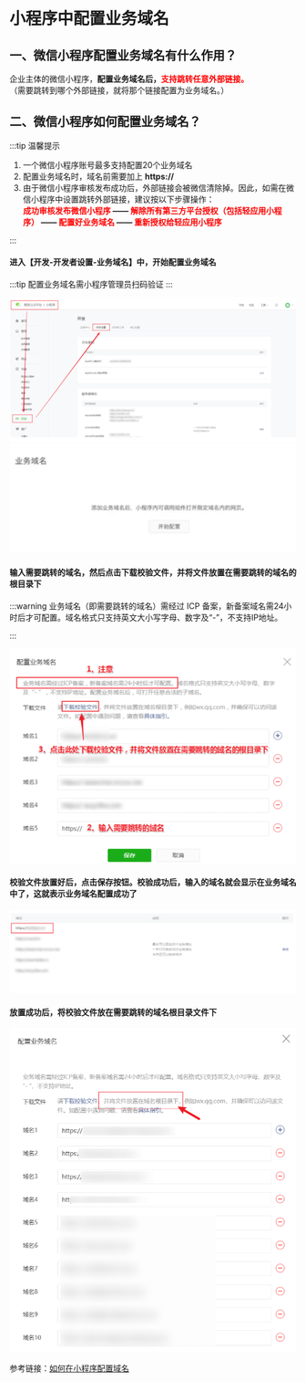 # 小程序中配置业务域名

## 一、微信小程序配置业务域名有什么作用？
企业主体的微信小程序，<b>配置业务域名后，<font color=red>支持跳转任意外部链接。</font></b><br/>
（需要跳转到哪个外部链接，就将那个链接配置为业务域名。）

<!-- <script setup>
import PageView from '../../components/PageView.vue'
</script>

<PageView /> -->

## 二、微信小程序如何配置业务域名？

:::tip 温馨提示
1. 一个微信小程序账号最多支持配置20个业务域名
2. 配置业务域名时，域名前需要加上 <b>https://</b>
3. 由于微信小程序审核发布成功后，外部链接会被微信清除掉。因此，如需在微信小程序中设置跳转外部链接，建议按以下步骤操作：<br/><b><font color=red>成功审核发布微信小程序</font> —— <font color=red>解除所有第三方平台授权（包括轻应用小程序）</font> —— <font color=red>配置好业务域名</font> —— <font color=red>重新授权给轻应用小程序</font></b>

:::

#### 进入【开发-开发者设置-业务域名】中，开始配置业务域名

:::tip
配置业务域名需小程序管理员扫码验证
:::

![avatar](../../image//blogs/front/smallProgram/ym01.png)
![avatar](../../image//blogs/front/smallProgram/ym02.png)

#### 输入需要跳转的域名，然后点击下载校验文件，并将文件放置在需要跳转的域名的根目录下

:::warning 
业务域名（即需要跳转的域名）需经过 ICP 备案，新备案域名需24小时后才可配置。域名格式只支持英文大小写字母、数字及“-”，不支持IP地址。

:::

![avatar](../../image//blogs/front/smallProgram/ym03.png)

#### 校验文件放置好后，点击保存按钮。校验成功后，输入的域名就会显示在业务域名中了，这就表示业务域名配置成功了
![avatar](../../image//blogs/front/smallProgram/ym04.png)

#### 放置成功后，将校验文件放在需要跳转的域名根目录文件下
![avatar](../../image//blogs/front/smallProgram/ym05.png)

参考链接：[如何在小程序配置域名](https://www.91jinteng.com/h-nd-193.html?fromColId=203)
